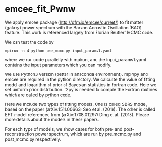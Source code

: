 # emcee_fit_Pwnw
We apply emcee package (http://dfm.io/emcee/current/) to fit matter (galaxy) power spectrum with the Baryon Acoustic Oscillation (BAO) feature. This work is referenced largely from Florian Beutler' MCMC code. 

We can test the code by 
```
mpirun -n 4 python pre_mcmc.py input_params1.yaml
```
where we run code parallelly with mpirun, and the input_params1.yaml contains the input parameters which you can modify.
 
We use Python3 version (better in anaconda environment). mpi4py and emcee are required in the python directory. We calcuate the value of fitting model and logarithm of prior of Bayesian statistics in Fortran code. Here we set uniform prior distribution. f2py is needed to compile the Fortran routines which are called by python code.  

Here we include two types of fitting models. One is called SBRS model, based on the paper (arXiv:1511.00663) Seo et al. (2016). The other is called EFT model referenced from (arXiv:1708.01297) Ding et al. (2018). Please more details about the models in these papers.

For each type of models, we show cases for both pre- and post-reconstruction power spectrum, which are run by pre_mcmc.py and post_mcmc.py respectively. 
